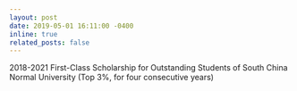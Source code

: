 ```yaml
---
layout: post
date: 2019-05-01 16:11:00 -0400
inline: true
related_posts: false
---
```


2018-2021   First-Class Scholarship for Outstanding Students of South China Normal University (Top 3%, for four consecutive years)